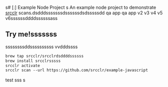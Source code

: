 s# [:] Example Node Project
s
An example node project to demonstrate [srcclr](https://www.srcclr.com) scans.dsdddsssssssdssssssdsdsssssdd qa app qa app v2 v3 v4 v5 v6ssssssddddssssssass

## Try me!sssssss
ssssssssddssssssssss
vvdddssss
```ss
brew tap srcclr/srcclrdsddddssssss
brew install srcclrsssss
srcclr activate
srcclr scan --url https://github.com/srcclr/example-javascript
```
test
sss
s
